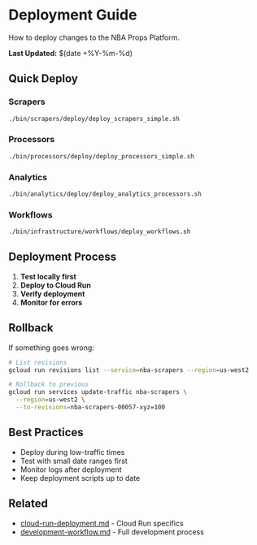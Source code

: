 # Deployment Guide

How to deploy changes to the NBA Props Platform.

**Last Updated:** $(date +%Y-%m-%d)

## Quick Deploy

### Scrapers
```bash
./bin/scrapers/deploy/deploy_scrapers_simple.sh
```

### Processors
```bash
./bin/processors/deploy/deploy_processors_simple.sh
```

### Analytics
```bash
./bin/analytics/deploy/deploy_analytics_processors.sh
```

### Workflows
```bash
./bin/infrastructure/workflows/deploy_workflows.sh
```

## Deployment Process

1. **Test locally first**
2. **Deploy to Cloud Run**
3. **Verify deployment**
4. **Monitor for errors**

## Rollback

If something goes wrong:

```bash
# List revisions
gcloud run revisions list --service=nba-scrapers --region=us-west2

# Rollback to previous
gcloud run services update-traffic nba-scrapers \
  --region=us-west2 \
  --to-revisions=nba-scrapers-00057-xyz=100
```

## Best Practices

- Deploy during low-traffic times
- Test with small date ranges first
- Monitor logs after deployment
- Keep deployment scripts up to date

## Related

- [cloud-run-deployment.md](cloud-run-deployment.md) - Cloud Run specifics
- [development-workflow.md](development-workflow.md) - Full development process
